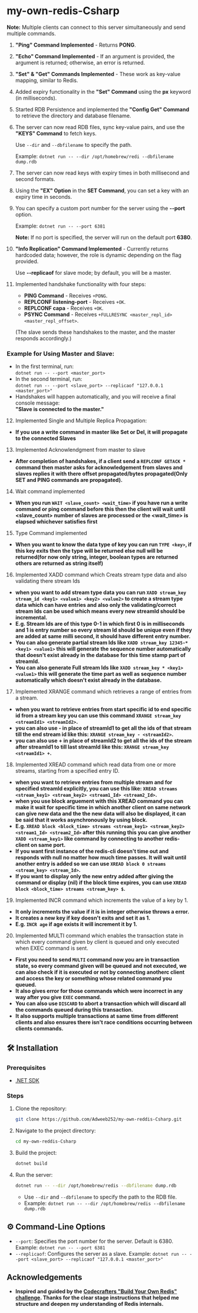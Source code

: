 # my-own-redis-Csharp

**Note:** Multiple clients can connect to this server simultaneously and send multiple commands.

1. **"Ping" Command Implemented** - Returns **PONG**.
2. **"Echo" Command Implemented** - If an argument is provided, the argument is returned; otherwise, an error is returned.
3. **"Set" & "Get" Commands Implemented** - These work as key-value mapping, similar to Redis.
4. Added expiry functionality in the **"Set" Command** using the **px** keyword (in milliseconds).
5. Started RDB Persistence and implemented the **"Config Get" Command** to retrieve the directory and database filename.
6. The server can now read RDB files, sync key-value pairs, and use the **"KEYS" Command** to fetch keys.

   Use `--dir` and `--dbfilename` to specify the path.

   Example: `dotnet run -- --dir /opt/homebrew/redi --dbfilename dump.rdb`

7. The server can now read keys with expiry times in both millisecond and second formats.
8. Using the **"EX" Option** in the **SET Command**, you can set a key with an expiry time in seconds.
9. You can specify a custom port number for the server using the **--port** option.

   Example: `dotnet run -- --port 6381`

   **Note:** If no port is specified, the server will run on the default port **6380**.

10. **"Info Replication" Command Implemented** - Currently returns hardcoded data; however, the role is dynamic depending on the flag provided.

    Use **--replicaof** for slave mode; by default, you will be a master.

11. Implemented handshake functionality with four steps:

    - **PING Command** - Receives `+PONG`.
    - **REPLCONF listening-port** - Receives `+OK`.
    - **REPLCONF capa** - Receives `+OK`.
    - **PSYNC Command** - Receives `+FULLRESYNC <master_repl_id> <master_repl_offset>`.

    (The slave sends these handshakes to the master, and the master responds accordingly.)

### Example for Using Master and Slave:

- In the first terminal, run:  
  `dotnet run -- --port <master_port>`
- In the second terminal, run:  
  `dotnet run -- --port <slave_port> --replicaof "127.0.0.1 <master_port>"`
- Handshakes will happen automatically, and you will receive a final console message:  
  **"Slave is connected to the master."**

12. Implemented Single and Multiple Replica Propagation:

- **If you use a write command in master like Set or Del, it will propagate to the connected Slaves**

13. Implemented Acknowlendgment from master to slave

- **After completion of handshakes, if a client send a `REPLCONF GETACK *` command then master asks for acknowledgement from slaves and slaves replies it with there offset propagated/bytes propagated(Only SET and PING commands are propagated).**

14. Wait command implemented

- **When you run `WAIT <slave_count> <wait_time>` if you have run a write command or ping command before this then the client will wait until <slave_count> number of slaves are processed or the <wait_time> is elapsed whichever satisfies first**

15. Type Command implemented

- **When you want to know the data type of key you can run `TYPE <key>`, if this key exits then the type will be returned else null will be returned(for now only string, integer, boolean types are returned others are returned as string itself)**

16. Implemented XADD command which Creats stream type data and also validating there stream Ids

- **when you want to add stream type data you can run `XADD stream_key stream_id <key1> <value1> <key2> <value2>` to create a stream type data which can have entries and also only the validating/correct stream Ids can be used which means every new streamId should be incremental.**
- **E.g. Stream Ids are of this type 0-1 in which first 0 is in milliseconds and 1 is entry number so every stream Id should be unique even if they are added at same milli second, it should have different entry number.**
- **You can also generate partial stream Ids like `XADD stream_key 12345-* <key1> <value1>` this will generate the sequence number automatically that doesn't exist already in the database for this time stamp part of streamId.**
- **You can also generate Full stream Ids like `XADD stream_key * <key1> <value1>` this will generate the time part as well as sequence number automatically which doesn't exist already in the database.**

17. Implemented XRANGE command which retrieves a range of entries from a stream.

- **when you want to retrieve entries from start specific id to end specific id from a stream key you can use this command `XRANGE stream_key <streamId1> <streamId2>`.**
- **you can also use - in place of streamId1 to get all the ids of that stream till the end stream id like this: `XRANGE stream_key - <streamId2>`.**
- **you can also use + in place of streamId2 to get all the ids of the stream after streamId1 to till last streamId like this: `XRANGE stream_key <streamId1> +`.**

18. Implemented XREAD command which read data from one or more streams, starting from a specified entry ID.

- **when you want to retrieve entries from multiple stream and for specified streamId explicitly, you can use this like: `XREAD streams <stream_key1> <stream_key2> <stream1_Id> <stream2_Id>`.**
- **when you use block arguement with this XREAD command you can make it wait for specific time in which another client on same network can give new data and the the new data will also be displayed, it can be said that it works asynchronously by using block.**
- **E.g. `XREAD block <block_time> streams <stream_key1> <stream_key2> <stream1_Id> <stream2_Id>` after this running this you can give another `XADD <stream_key1>` like command by connecting to another redis-client on same port.**
- **If you want first instance of the redis-cli doesn't time out and responds with null no matter how much time passes. It will wait until another entry is added so we can use `XREAD block 0 streams <stream_key> <stream_Id>`.**
- **If you want to display only the new entry added after giving the command or display (nil) if the block time expires, you can use `XREAD block <block_time> streams <stream_key> $`.**

19. Implemented INCR command which increments the value of a key by 1.

- **It only increments the value if it is in integer otherwise throws a error.**
- **It creates a new key if key doesn't exits and set it as 1.**
- **E.g. `INCR age` if age exists it will increment it by 1.**

20. Implemented MULTI command which enables the transaction state in which every command given by client is queued and only executed when EXEC command is sent.

- **First you need to send `MULTI` command now you are in transaction state, so every command given will be queued and not executed, we can also check if it is executed or not by connecting anotherc client and access the key or something whose related command you queued.**
- **It also gives error for those commands which were incorrect in any way after you give `EXEC` command.**
- **You can also use `DISCARD` to abort a transaction which will discard all the commands queued during this transaction.**
- **It also supports multiple transactions at same time from different clients and also ensures there isn't race conditions occurring between clients commands.**

## 🛠️ Installation

### Prerequisites

- [.NET SDK](https://dotnet.microsoft.com/en-us/download)

### Steps

1.  Clone the repository:

    ```bash
    git clone https://github.com/Adweeb252/my-own-reddis-Csharp.git
    ```

2.  Navigate to the project directory:

    ```bash
    cd my-own-reddis-Csharp
    ```

3.  Build the project:

    ```bash
    dotnet build
    ```

4.  Run the server:

    ```bash
    dotnet run -- --dir /opt/homebrew/redis --dbfilename dump.rdb
    ```

    - Use `--dir` and `--dbfilename` to specify the path to the RDB file.
    - Example: `dotnet run -- --dir /opt/homebrew/redis --dbfilename dump.rdb`

## ⚙️ Command-Line Options

- `--port`: Specifies the port number for the server. Default is 6380. Example: `dotnet run -- --port 6381`
- `--replicaof`: Configures the server as a slave. Example: `dotnet run -- --port <slave_port> --replicaof "127.0.0.1 <master_port>"`

## Acknowledgements

- **Inspired and guided by the [Codecrafters "Build Your Own Redis" challenge](https://codecrafters.io/challenges/redis). Thanks for the clear stage instructions that helped me structure and deepen my understanding of Redis internals.**
